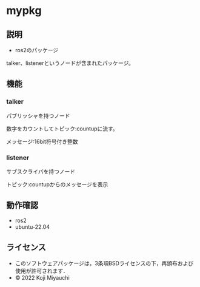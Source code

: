 # mypkg
## 説明
* ros2のパッケージ

talker、listenerというノードが含まれたパッケージ。

## 機能

### talker

パブリッシャを持つノード

数字をカウントしてトピック:countupに流す。

メッセージ:16bit符号付き整数

### listener

サブスクライバを持つノード

トピック:countupからのメッセージを表示

## 動作確認
* ros2
* ubuntu-22.04

## ライセンス
* このソフトウェアパッケージは，3条項BSDライセンスの下，再頒布および使用が許可されます．
* © 2022 Koji Miyauchi
